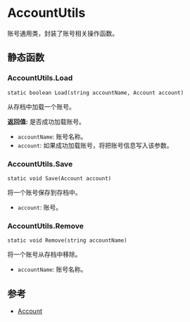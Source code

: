 # AccountUtils
账号通用类，封装了账号相关操作函数。
## 静态函数

### AccountUtils.Load

```
static boolean Load(string accountName, Account account)
```

从存档中加载一个账号。

 **返回值:** 是否成功加载账号。
* `accountName`: 账号名称。
* `account`: 如果成功加载账号，将把账号信息写入该参数。

### AccountUtils.Save

```
static void Save(Account account)
```

将一个账号保存到存档中。
* `account`: 账号。

### AccountUtils.Remove

```
static void Remove(string accountName)
```

将一个账号从存档中移除。
* `accountName`: 账号名称。

## 参考

* [Account](Account.md)
